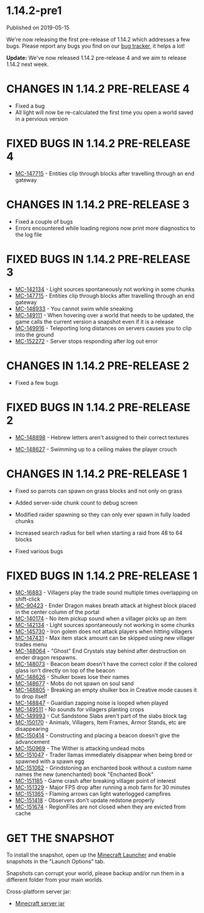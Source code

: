 # 1.14.2-pre1
Published on 2019-05-15

We're now releasing the first pre-release of 1.14.2 which addresses a few
bugs. Please report any bugs you find on our [bug
tracker](https://bugs.mojang.com/browse/MC), it helps a lot!

**Update:** We've now released 1.14.2 pre-release 4 and we aim to release
1.14.2 next week.

# CHANGES IN 1.14.2 PRE-RELEASE 4

  * Fixed a bug
  * All light will now be re-calculated the first time you open a world saved in a pervious version

# FIXED BUGS IN 1.14.2 PRE-RELEASE 4

  * [MC-147715](https://bugs.mojang.com/browse/MC-147715) \- Entities clip through blocks after travelling through an end gateway

# CHANGES IN 1.14.2 PRE-RELEASE 3

  * Fixed a couple of bugs
  * Errors encountered while loading regions now print more diagnostics to the log file

# FIXED BUGS IN 1.14.2 PRE-RELEASE 3

  * [MC-142134](https://bugs.mojang.com/browse/MC-142134) \- Light sources spontaneously not working in some chunks
  * [MC-147715](https://bugs.mojang.com/browse/MC-147715) \- Entities clip through blocks after travelling through an end gateway
  * [MC-148933](https://bugs.mojang.com/browse/MC-148933) \- You cannot swim while sneaking
  * [MC-149111](https://bugs.mojang.com/browse/MC-149111) \- When hovering over a world that needs to be updated, the game calls the current version a snapshot even if it is a release
  * [MC-149916](https://bugs.mojang.com/browse/MC-149916) \- Teleporting long distances on servers causes you to clip into the ground
  * [MC-152272](https://bugs.mojang.com/browse/MC-152272) \- Server stops responding after log out error

# CHANGES IN 1.14.2 PRE-RELEASE 2

  * Fixed a few bugs

# FIXED BUGS IN 1.14.2 PRE-RELEASE 2

  * [MC-148898](https://bugs.mojang.com/browse/MC-148898) \- Hebrew letters aren't assigned to their correct textures  

  * [MC-148627](https://bugs.mojang.com/browse/MC-148627) \- Swimming up to a ceiling makes the player crouch

# CHANGES IN 1.14.2 PRE-RELEASE 1

  * Fixed so parrots can spawn on grass blocks and not only on grass  

  * Added server-side chunk count to debug screen
  * Modified raider spawning so they can only ever spawn in fully loaded chunks
  * Increased search radius for bell when starting a raid from 48 to 64 blocks
  * Fixed various bugs

# FIXED BUGS IN 1.14.2 PRE-RELEASE 1

  * [MC-16883](https://bugs.mojang.com/browse/MC-16883) \- Villagers play the trade sound multiple times overlapping on shift-click
  * [MC-90423](https://bugs.mojang.com/browse/MC-90423) \- Ender Dragon makes breath attack at highest block placed in the center column of the portal
  * [MC-140174](https://bugs.mojang.com/browse/MC-140174) \- No item pickup sound when a villager picks up an item
  * [MC-142134](https://bugs.mojang.com/browse/MC-142134) \- Light sources spontaneously not working in some chunks
  * [MC-145730](https://bugs.mojang.com/browse/MC-145730) \- Iron golem does not attack players when hitting villagers
  * [MC-147431](https://bugs.mojang.com/browse/MC-147431) \- Max item stack amount can be skipped using new villager trades menu
  * [MC-148064](https://bugs.mojang.com/browse/MC-148064) \- "Ghost" End Crystals stay behind after destruction on ender dragon respawns.
  * [MC-148073](https://bugs.mojang.com/browse/MC-148073) \- Beacon beam doesn't have the correct color if the colored glass isn't directly on top of the beacon
  * [MC-148626](https://bugs.mojang.com/browse/MC-148626) \- Shulker boxes lose their names
  * [MC-148677](https://bugs.mojang.com/browse/MC-148677) \- Mobs do not spawn on soul sand
  * [MC-148805](https://bugs.mojang.com/browse/MC-148805) \- Breaking an empty shulker box in Creative mode causes it to drop itself
  * [MC-148847](https://bugs.mojang.com/browse/MC-148847) \- Guardian zapping noise is looped when played
  * [MC-149511](https://bugs.mojang.com/browse/MC-149511) \- No sounds for villagers planting crops
  * [MC-149993](https://bugs.mojang.com/browse/MC-149993) \- Cut Sandstone Slabs aren't part of the slabs block tag
  * [MC-150170](https://bugs.mojang.com/browse/MC-150170) \- Animals, Villagers, Item Frames, Armor Stands, etc are disappearing
  * [MC-150414](https://bugs.mojang.com/browse/MC-150414) \- Constructing and placing a beacon doesn't give the advancement
  * [MC-150969](https://bugs.mojang.com/browse/MC-150969) \- The Wither is attacking undead mobs
  * [MC-151047](https://bugs.mojang.com/browse/MC-151047) \- Trader llamas immediately disappear when being bred or spawned with a spawn egg
  * [MC-151062](https://bugs.mojang.com/browse/MC-151062) \- Grindstoning an enchanted book without a custom name names the new (unenchanted) book "Enchanted Book"
  * [MC-151185](https://bugs.mojang.com/browse/MC-151185) \- Game crash after breaking villager point of interest
  * [MC-151329](https://bugs.mojang.com/browse/MC-151329) \- Major FPS drop after running a mob farm for 30 minutes
  * [MC-151365](https://bugs.mojang.com/browse/MC-151365) \- Flaming arrows can light waterlogged campfires
  * [MC-151418](https://bugs.mojang.com/browse/MC-151418) \- Observers don't update redstone properly
  * [MC-151674](https://bugs.mojang.com/browse/MC-151674) \- RegionFiles are not closed when they are evicted from cache

# GET THE SNAPSHOT

To install the snapshot, open up the [Minecraft
Launcher](https://minecraft.net/download) and enable snapshots in the "Launch
Options" tab.

Snapshots can corrupt your world, please backup and/or run them in a different
folder from your main worlds.

Cross-platform server jar:

  * [Minecraft server jar](https://launcher.mojang.com/v1/objects/631e46624daaf9e8357fcb985e0fce489b020e74/server.jar)


